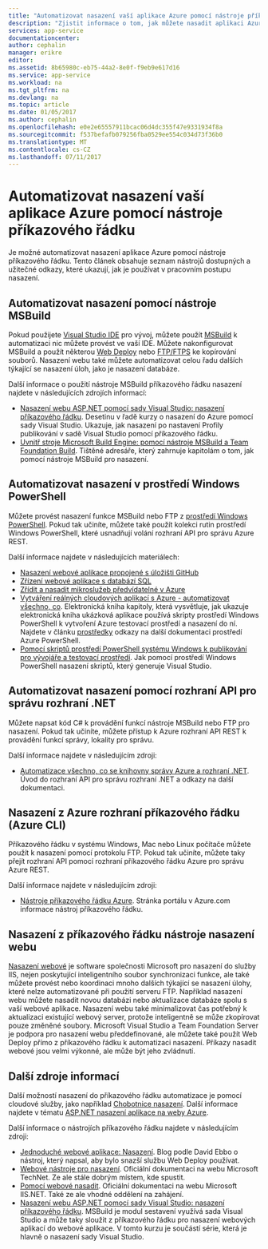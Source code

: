 ```yaml
---
title: "Automatizovat nasazení vaší aplikace Azure pomocí nástroje příkazového řádku | Microsoft Docs"
description: "Zjistit informace o tom, jak můžete nasadit aplikaci Azure z příkazového řádku"
services: app-service
documentationcenter: 
author: cephalin
manager: erikre
editor: 
ms.assetid: 8b65980c-eb75-44a2-8e0f-f9eb9e617d16
ms.service: app-service
ms.workload: na
ms.tgt_pltfrm: na
ms.devlang: na
ms.topic: article
ms.date: 01/05/2017
ms.author: cephalin
ms.openlocfilehash: e0e2e65557911bcac06d4dc355f47e9331934f8a
ms.sourcegitcommit: f537befafb079256fba0529ee554c034d73f36b0
ms.translationtype: MT
ms.contentlocale: cs-CZ
ms.lasthandoff: 07/11/2017
---
```

# <a name="automate-deployment-of-your-azure-app-with-command-line-tools"></a>Automatizovat nasazení vaší aplikace Azure pomocí nástroje příkazového řádku
Je možné automatizovat nasazení aplikace Azure pomocí nástroje příkazového řádku. Tento článek obsahuje seznam nástrojů dostupných a užitečné odkazy, které ukazují, jak je používat v pracovním postupu nasazení. 

## <a name="msbuild"></a>Automatizovat nasazení pomocí nástroje MSBuild
Pokud použijete [Visual Studio IDE](#vs) pro vývoj, můžete použít [MSBuild](http://msbuildbook.com/) k automatizaci nic můžete provést ve vaší IDE. Můžete nakonfigurovat MSBuild a použít některou [Web Deploy](#webdeploy) nebo [FTP/FTPS](#ftp) ke kopírování souborů. Nasazení webu také můžete automatizovat celou řadu dalších týkající se nasazení úloh, jako je nasazení databáze.

Další informace o použití nástroje MSBuild příkazového řádku nasazení najdete v následujících zdrojích informací:

* [Nasazení webu ASP.NET pomocí sady Visual Studio: nasazení příkazového řádku](http://www.asp.net/mvc/tutorials/deployment/visual-studio-web-deployment/command-line-deployment). Desetinu v řadě kurzy o nasazení do Azure pomocí sady Visual Studio. Ukazuje, jak nasazení po nastavení Profily publikování v sadě Visual Studio pomocí příkazového řádku.
* [Uvnitř stroje Microsoft Build Engine: pomocí nástroje MSBuild a Team Foundation Build](http://msbuildbook.com/). Tištěné adresáře, který zahrnuje kapitolám o tom, jak pomocí nástroje MSBuild pro nasazení.

## <a name="powershell"></a>Automatizovat nasazení v prostředí Windows PowerShell
Můžete provést nasazení funkce MSBuild nebo FTP z [prostředí Windows PowerShell](http://msdn.microsoft.com/library/dd835506.aspx). Pokud tak učiníte, můžete také použít kolekci rutin prostředí Windows PowerShell, které usnadňují volání rozhraní API pro správu Azure REST.

Další informace najdete v následujících materiálech:

* [Nasazení webové aplikace propojené s úložišti GitHub](app-service-web-arm-from-github-provision.md)
* [Zřízení webové aplikace s databází SQL](app-service-web-arm-with-sql-database-provision.md)
* [Zřídit a nasadit mikroslužeb předvídatelné v Azure](app-service-deploy-complex-application-predictably.md)
* [Vytváření reálných cloudových aplikací s Azure - automatizovat všechno, co](http://asp.net/aspnet/overview/developing-apps-with-windows-azure/building-real-world-cloud-apps-with-windows-azure/automate-everything). Elektronická kniha kapitoly, která vysvětluje, jak ukazuje elektronická kniha ukázková aplikace používá skripty prostředí Windows PowerShell k vytvoření Azure testovací prostředí a nasazení do ní. Najdete v článku [prostředky](http://asp.net/aspnet/overview/developing-apps-with-windows-azure/building-real-world-cloud-apps-with-windows-azure/automate-everything#resources) odkazy na další dokumentaci prostředí Azure PowerShell.
* [Pomocí skriptů prostředí PowerShell systému Windows k publikování pro vývojáře a testovací prostředí](../vs-azure-tools-publishing-using-powershell-scripts.md). Jak pomocí prostředí Windows PowerShell nasazení skriptů, který generuje Visual Studio.

## <a name="api"></a>Automatizovat nasazení pomocí rozhraní API pro správu rozhraní .NET
Můžete napsat kód C# k provádění funkcí nástroje MSBuild nebo FTP pro nasazení. Pokud tak učiníte, můžete přístup k Azure rozhraní API REST k provádění funkcí správy, lokality pro správu.

Další informace najdete v následujícím zdroji:

* [Automatizace všechno, co se knihovny správy Azure a rozhraní .NET](http://www.hanselman.com/blog/PennyPinchingInTheCloudAutomatingEverythingWithTheWindowsAzureManagementLibrariesAndNET.aspx). Úvod do rozhraní API pro správu rozhraní .NET a odkazy na další dokumentaci.

## <a name="cli"></a>Nasazení z Azure rozhraní příkazového řádku (Azure CLI)
Příkazového řádku v systému Windows, Mac nebo Linux počítače můžete použít k nasazení pomocí protokolu FTP. Pokud tak učiníte, můžete taky přejít rozhraní API pomocí rozhraní příkazového řádku Azure pro správu Azure REST.

Další informace najdete v následujícím zdroji:

* [Nástroje příkazového řádku Azure](https://azure.microsoft.com/downloads/). Stránka portálu v Azure.com informace nástroj příkazového řádku.

## <a name="webdeploy"></a>Nasazení z příkazového řádku nástroje nasazení webu
[Nasazení webové](http://www.iis.net/downloads/microsoft/web-deploy) je software společnosti Microsoft pro nasazení do služby IIS, nejen poskytující inteligentního soubor synchronizaci funkce, ale také můžete provést nebo koordinaci mnoho dalších týkající se nasazení úlohy, které nelze automatizované při použití serveru FTP. Například nasazení webu můžete nasadit novou databázi nebo aktualizace databáze spolu s vaší webové aplikace. Nasazení webu také minimalizovat čas potřebný k aktualizaci existující webový server, protože inteligentně se může zkopírovat pouze změněné soubory. Microsoft Visual Studio a Team Foundation Server je podpora pro nasazení webu předdefinované, ale můžete také použít Web Deploy přímo z příkazového řádku k automatizaci nasazení. Příkazy nasadit webové jsou velmi výkonné, ale může být jeho zvládnutí.

## <a name="more-resources"></a>Další zdroje informací
Další možností nasazení do příkazového řádku automatizace je pomocí cloudové služby, jako například [Chobotnice nasazení](http://en.wikipedia.org/wiki/Octopus_Deploy). Další informace najdete v tématu [ASP.NET nasazení aplikace na weby Azure](https://octopusdeploy.com/blog/deploy-aspnet-applications-to-azure-websites).

Další informace o nástrojích příkazového řádku najdete v následujícím zdroji:

* [Jednoduché webové aplikace: Nasazení](https://azure.microsoft.com/blog/2014/07/28/simple-azure-websites-deployment/). Blog podle David Ebbo o nástroj, který napsal, aby bylo snazší službu Web Deploy používat.
* [Webové nástroje pro nasazení](http://technet.microsoft.com/library/dd568996). Oficiální dokumentaci na webu Microsoft TechNet. Ze ale stále dobrým místem, kde spustit.
* [Pomocí webové nasadit](http://www.iis.net/learn/publish/using-web-deploy). Oficiální dokumentaci na webu Microsoft IIS.NET. Také ze ale vhodné oddělení na zahájení.
* [Nasazení webu ASP.NET pomocí sady Visual Studio: nasazení příkazového řádku](http://www.asp.net/mvc/tutorials/deployment/visual-studio-web-deployment/command-line-deployment). MSBuild je modul sestavení využívá sada Visual Studio a může taky sloužit z příkazového řádku pro nasazení webových aplikací do webové aplikace. V tomto kurzu je součástí série, která je hlavně o nasazení sady Visual Studio.

